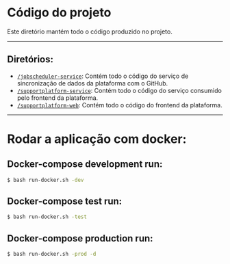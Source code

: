# Código do projeto

Este diretório mantém todo o código produzido no projeto.

---

## Diretórios:

- [`/jobscheduler-service`](https://github.com/ICEI-PUC-Minas-PPLES-TI/plf-es-2023-1-tcci-0393100-dev-plataformaapoioavaliacoesprojetos/tree/master/Codigo/jobscheduler-service): Contém todo o código do serviço de sincronização de dados da plataforma com o GitHub.
- [`/supportplatform-service`](https://github.com/ICEI-PUC-Minas-PPLES-TI/plf-es-2023-1-tcci-0393100-dev-plataformaapoioavaliacoesprojetos/tree/master/Codigo/supportplatform-service): Contém todo o código do serviço consumido pelo frontend da plataforma.
- [`/supportplatform-web`](https://github.com/ICEI-PUC-Minas-PPLES-TI/plf-es-2023-1-tcci-0393100-dev-plataformaapoioavaliacoesprojetos/tree/master/Codigo/supportplatform-web): Contém todo o código do frontend da plataforma.

---

# Rodar a aplicação com docker:

## Docker-compose development run:

```bash
$ bash run-docker.sh -dev
```

## Docker-compose test run:

```bash
$ bash run-docker.sh -test
```

## Docker-compose production run:

```bash
$ bash run-docker.sh -prod -d
```
